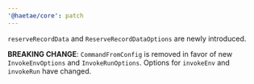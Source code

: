 ```yaml
---
'@haetae/core': patch
---
```


`reserveRecordData` and `ReserveRecordDataOptions` are newly introduced.

**BREAKING CHANGE**: `CommandFromConfig` is removed in favor of new `InvokeEnvOptions` and `InvokeRunOptions`. Options for `invokeEnv` and `invokeRun` have changed.
